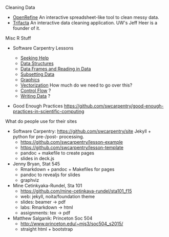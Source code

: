 Cleaning Data

- [OpenRefine](http://openrefine.org/) An interactive spreadsheet-like tool to clean messy data.
- [Trifacta](https://www.trifacta.com/) An interactive data cleaning application. UW's Jeff Heer is a founder of it.

Misc R Stuff

- Software Carpentry Lessons

   - [Seeking Help](http://swcarpentry.github.io/r-novice-gapminder/03-seeking-help.html)
   - [Data Structures](http://swcarpentry.github.io/r-novice-gapminder/04-data-structures-part1.html)
   - [Data Frames and Reading in Data](http://swcarpentry.github.io/r-novice-gapminder/05-data-structures-part2.html)
   - [Subsetting Data](http://swcarpentry.github.io/r-novice-gapminder/06-data-subsetting.html)
   - [Graphics](http://swcarpentry.github.io/r-novice-gapminder/08-plot-ggplot2.html)
   - [Vectorization](http://swcarpentry.github.io/r-novice-gapminder/09-vectorisation.html) How much do we need to go over this? 
   - [Control Flow](http://swcarpentry.github.io/r-novice-gapminder/10-control-flow.html) ? 
   - [Writing Data](http://swcarpentry.github.io/r-novice-gapminder/11-writing-data.html) ? 
   
- Good Enough Practices https://github.com/swcarpentry/good-enough-practices-in-scientific-computing



What do people use for their sites

- Software Carpentry: https://github.com/swcarpentry/site Jekyll + python for pre-/post- processing.
    - https://github.com/swcarpentry/lesson-example
	- https://github.com/swcarpentry/lesson-template
	- pandoc + makefile to create pages
	- slides in deck.js
- Jenny Bryan, Stat 545
    - Rmarkdown + pandoc + Makefiles for pages
    - pandoc to revealjs for slides
	- graphviz
- Mine Cetinkyaka-Rundel, Sta 101 
    * https://github.com/mine-cetinkaya-rundel/sta101_f15
	* web: jekyll, noita/foundation theme
	* slides: beamer -> pdf
	* labs: Rmarkdown -> html
	* assignments: tex -> pdf
- Matthew Salganik: Princeton Soc 504
    * http://www.princeton.edu/~mjs3/soc504_s2015/
	* straight html + bootstrap

